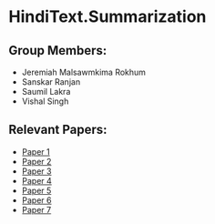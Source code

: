 # HindiText.Summarization

## Group Members:
- Jeremiah Malsawmkima Rokhum
- Sanskar Ranjan
- Saumil Lakra
- Vishal Singh


## Relevant Papers:

- [Paper 1](https://arxiv.org/pdf/2303.16657.pdf)
- [Paper 2](https://dl.acm.org/doi/abs/10.1145/3574318.3574328)
- [Paper 3](https://www.bhu.ac.in/research_pub/jsr/Volumes/JSR_64_01_2020/49.pdf)
- [Paper 4](https://ieeexplore.ieee.org/document/9498309)
- [Paper 5](https://ceur-ws.org/Vol-3395/T6-7.pdf)
- [Paper 6](https://ieeexplore.ieee.org/document/8882968)
- [Paper 7](https://ceur-ws.org/Vol-3395/T6-9.pdf)
